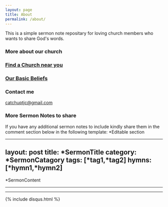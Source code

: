 ```yaml
---
layout: page
title: About
permalink: /about/
---
```


This is a simple sermon note repositary for loving church members who wants to share God's words.

### More about our church

### [Find a Church near you](https://tjc.org/find-a-church/)
### [Our Basic Beliefs](https://tjc.org/intro-to-basic-beliefs/#top)

### Contact me

[catchuptjc@gmail.com](mailto:catchuptjc@gmail.com)

### More Sermon Notes to share

If you have any additional sermon notes to include kindly share them in the comment section below in the following template:
 *Editable section
 
---
layout: post
title: *SermonTitle
category: *SermonCatagory
tags: [*tag1,*tag2]
hymns: [*hymn1,*hymn2]
---
*SermonContent


----
****


  {% include disqus.html %}

